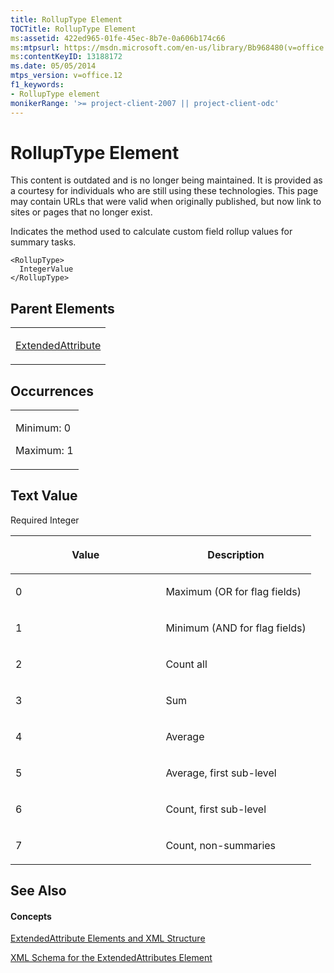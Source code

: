 ```yaml
---
title: RollupType Element
TOCTitle: RollupType Element
ms:assetid: 422ed965-01fe-45ec-8b7e-0a606b174c66
ms:mtpsurl: https://msdn.microsoft.com/en-us/library/Bb968480(v=office.12)
ms:contentKeyID: 13188172
ms.date: 05/05/2014
mtps_version: v=office.12
f1_keywords:
- RollupType element
monikerRange: '>= project-client-2007 || project-client-odc'
---
```


# RollupType Element

This content is outdated and is no longer being maintained. It is provided as a courtesy for individuals who are still using these technologies. This page may contain URLs that were valid when originally published, but now link to sites or pages that no longer exist.

Indicates the method used to calculate custom field rollup values for summary tasks.

    <RollupType>
      IntegerValue
    </RollupType>

## Parent Elements

<table>
<colgroup>
<col style="width: 100%" />
</colgroup>
<tbody>
<tr class="odd">
<td><p><a href="bb968669(v=office.12).md">ExtendedAttribute</a></p></td>
</tr>
</tbody>
</table>

## Occurrences

<table>
<colgroup>
<col style="width: 100%" />
</colgroup>
<tbody>
<tr class="odd">
<td><p>Minimum: 0</p>
<p>Maximum: 1</p></td>
</tr>
</tbody>
</table>

## Text Value

Required Integer

<table>
<colgroup>
<col style="width: 50%" />
<col style="width: 50%" />
</colgroup>
<thead>
<tr class="header">
<th><p>Value</p></th>
<th><p>Description</p></th>
</tr>
</thead>
<tbody>
<tr class="odd">
<td><p>0</p></td>
<td><p>Maximum (OR for flag fields)</p></td>
</tr>
<tr class="even">
<td><p>1</p></td>
<td><p>Minimum (AND for flag fields)</p></td>
</tr>
<tr class="odd">
<td><p>2</p></td>
<td><p>Count all</p></td>
</tr>
<tr class="even">
<td><p>3</p></td>
<td><p>Sum</p></td>
</tr>
<tr class="odd">
<td><p>4</p></td>
<td><p>Average</p></td>
</tr>
<tr class="even">
<td><p>5</p></td>
<td><p>Average, first sub-level</p></td>
</tr>
<tr class="odd">
<td><p>6</p></td>
<td><p>Count, first sub-level</p></td>
</tr>
<tr class="even">
<td><p>7</p></td>
<td><p>Count, non-summaries</p></td>
</tr>
</tbody>
</table>

## See Also

#### Concepts

[ExtendedAttribute Elements and XML Structure](bb968579\(v=office.12\).md)

[XML Schema for the ExtendedAttributes Element](bb968705\(v=office.12\).md)

